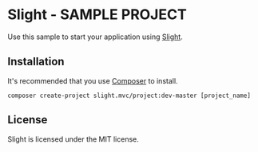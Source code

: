 # Slight - SAMPLE PROJECT

Use this sample to start your application using [Slight](https://github.com/mehah/Slight).

## Installation

It's recommended that you use [Composer](https://getcomposer.org/) to install.

```shell
composer create-project slight.mvc/project:dev-master [project_name]
```

License
-------

Slight is licensed under the MIT license.
